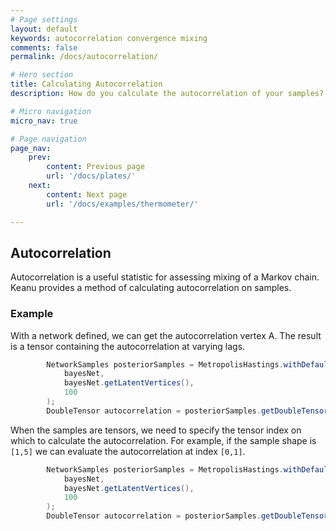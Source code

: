 ```yaml
---
# Page settings
layout: default
keywords: autocorrelation convergence mixing
comments: false
permalink: /docs/autocorrelation/

# Hero section
title: Calculating Autocorrelation
description: How do you calculate the autocorrelation of your samples?

# Micro navigation
micro_nav: true

# Page navigation
page_nav:
    prev:
        content: Previous page
        url: '/docs/plates/'
    next:
        content: Next page
        url: '/docs/examples/thermometer/'

---
```


## Autocorrelation

Autocorrelation is a useful statistic for assessing mixing of a Markov chain. Keanu provides a method of 
calculating autocorrelation on samples.

### Example

With a network defined, we can get the autocorrelation vertex A. The result is 
a tensor containing the autocorrelation at varying lags.
```java
        NetworkSamples posteriorSamples = MetropolisHastings.withDefaultConfig().getPosteriorSamples(
            bayesNet,
            bayesNet.getLatentVertices(),
            100
        );
        DoubleTensor autocorrelation = posteriorSamples.getDoubleTensorSamples(A).getAutocorrelation();
```

When the samples are tensors, we need to specify the tensor index on which to calculate the autocorrelation.
For example, if the sample shape is `[1,5]` we can evaluate the autocorrelation at index `[0,1]`.
```java
        NetworkSamples posteriorSamples = MetropolisHastings.withDefaultConfig().getPosteriorSamples(
            bayesNet,
            bayesNet.getLatentVertices(),
            100
        );
        DoubleTensor autocorrelation = posteriorSamples.getDoubleTensorSamples(A).getAutocorrelation(0,1);
```